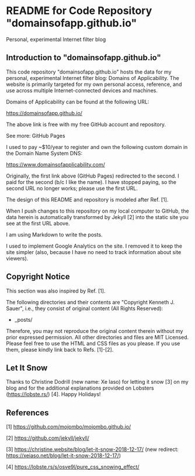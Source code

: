 # README for Code Repository "domainsofapp.github.io"
Personal, experimental Internet filter blog

## Introduction to "domainsofapp.github.io"
This code repository "domainsofapp.github.io" hosts the data for my personal, experimental Internet filter blog: Domains of Applicability. The website is primarily targeted for my own personal access, reference, and use across multiple Internet-connected devices and machines.

Domains of Applicability can be found at the following URL:

https://domainsofapp.github.io/

The above link is free with my free GitHub account and repository.

See more: GitHub Pages

I used to pay ~$10/year to register and own the following custom domain in the Domain Name System DNS:

https://www.domainsofapplicability.com/

Originally, the first link above (GitHub Pages) redirected to the second. I paid for the second (b/c I like the name). I have stopped paying, so the second URL no longer works; please use the first URL.

The design of this README and repository is modeled after Ref. [1].

When I push changes to this repository on my local computer to GitHub, the data herein is automatically transformed by Jekyll [2] into the static site you see at the first URL above.

I am using Markdown to write the posts.

I used to implement Google Analytics on the site. I removed it to keep the site simpler (also, because I have no need to track information about site viewers).

## Copyright Notice
This section was also inspired by Ref. [1].

The following directories and their contents are "Copyright Kenneth J. Sauer", i.e., they consist of original content (All Rights Reserved):

* \_posts/

Therefore, you may not reproduce the original content therein without my prior expressed permission. All other directories and files are MIT Licensed. Please feel free to use the HTML and CSS files as you please. If you use them, please kindly link back to Refs. [1]-[2].

## Let It Snow
Thanks to Christine Dodrill (new name: Xe Iaso) for letting it snow [3] on my blog and for the additional explanations provided on Lobsters (https://lobste.rs/) [4]. Happy Holidays!

## References
[1] https://github.com/mojombo/mojombo.github.io/

[2] https://github.com/jekyll/jekyll/

[3] https://christine.website/blog/let-it-snow-2018-12-17/ (new redirect: https://xeiaso.net/blog/let-it-snow-2018-12-17/)

[4] https://lobste.rs/s/osve9l/pure_css_snowing_effect/